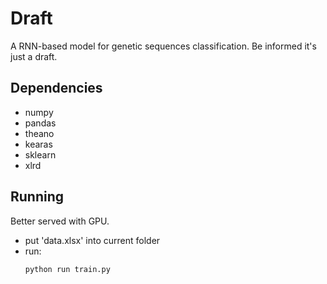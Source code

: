# Draft

A RNN-based model for genetic sequences classification.
Be informed it's just a draft. 

## Dependencies

* numpy
* pandas
* theano
* kearas
* sklearn
* xlrd

## Running

Better served with GPU.
- put 'data.xlsx' into current folder
- run:
    ```bash
    python run train.py
    ```
